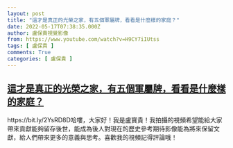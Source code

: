 ```yaml
---
layout: post
title: "這才是真正的光榮之家，有五個軍屬牌，看看是什麼樣的家庭？"
date: 2022-05-17T07:38:35.000Z
author: 盧保貴視覺影像
from: https://www.youtube.com/watch?v=H9CY7iIUtss
tags: [ 盧保貴 ]
comments: True
categories: [ 盧保貴 ]
---
```

<!--1652773115000-->
[這才是真正的光榮之家，有五個軍屬牌，看看是什麼樣的家庭？](https://www.youtube.com/watch?v=H9CY7iIUtss)
------

<div>
https://bit.ly/2YsRD8D哈嘍，大家好！我是盧寶貴！我拍攝的視頻希望能給大家帶來貢獻能夠留存後世，能成為後人對現在的歷史參考期待影像能為將來保留文獻，給人們帶來更多的意義與思考。喜歡我的視頻記得評論哦！
</div>
